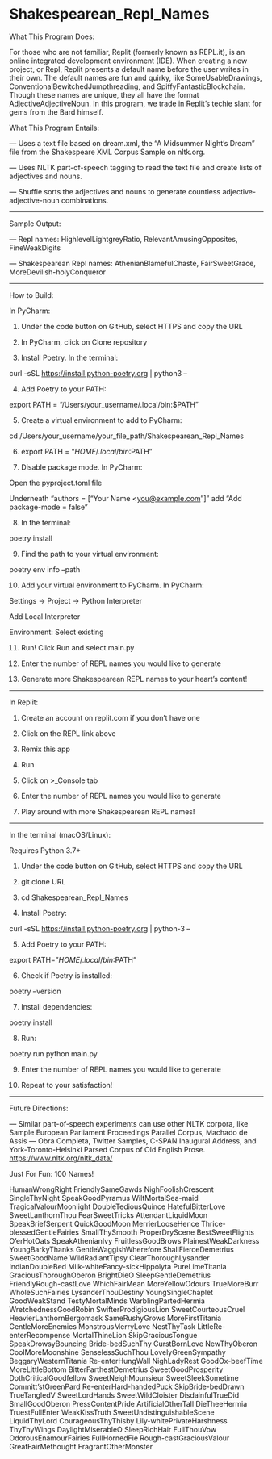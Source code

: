 # Shakespearean_Repl_Names

What This Program Does:

For those who are not familiar, Replit (formerly known as REPL.it), is an online integrated development environment (IDE). When creating a new project, or Repl, Replit presents a default name before the user writes in their own. The default names are fun and quirky, like SomeUsableDrawings, ConventionalBewitchedJumpthreading, and SpiffyFantasticBlockchain. Though these names are unique, they all have the format AdjectiveAdjectiveNoun. In this program, we trade in Replit’s techie slant for gems from the Bard himself.

What This Program Entails:

— Uses a text file based on dream.xml, the “A Midsummer Night’s Dream” file from the Shakespeare XML Corpus Sample on nltk.org.

— Uses NLTK part-of-speech tagging to read the text file and create lists of adjectives and nouns.

— Shuffle sorts the adjectives and nouns to generate countless adjective-adjective-noun combinations.

________________________________________

Sample Output:

— Repl names: HighlevelLightgreyRatio, RelevantAmusingOpposites, FineWeakDigits

— Shakespearean Repl names: AthenianBlamefulChaste, FairSweetGrace, MoreDevilish-holyConqueror
________________________________________ 

How to Build:

In PyCharm:

1) Under the code button on GitHub, select HTTPS and copy the URL

2) In PyCharm, click on Clone repository

3) Install Poetry. In the terminal:

curl -sSL https://install.python-poetry.org | python3 –

4) Add Poetry to your PATH:

export PATH = “/Users/your_username/.local/bin:$PATH”

5) Create a virtual environment to add to PyCharm:

cd /Users/your_username/your_file_path/Shakespearean_Repl_Names

6) export PATH = “$HOME/.local/bin:$PATH”

7) Disable package mode. In PyCharm:

Open the pyproject.toml file

Underneath “authors = [“Your Name <you@example.com”]” add “Add package-mode = false”

8) In the terminal:

poetry install

9) Find the path to your virtual environment:

poetry env info –path

10) Add your virtual environment to PyCharm. In PyCharm:

Settings -> Project -> Python Interpreter

Add Local Interpreter

Environment: Select existing

11) Run! Click Run and select main.py

12) Enter the number of REPL names you would like to generate

13) Generate more Shakespearean REPL names to your heart’s content!

_________________________________________

In Replit:

1) Create an account on replit.com if you don’t have one

2) Click on the REPL link above

3) Remix this app

4) Run

5) Click on >_Console tab

6) Enter the number of REPL names you would like to generate

7) Play around with more Shakespearean REPL names!

_________________________________________

In the terminal (macOS/Linux):

Requires Python 3.7+

1) Under the code button on GitHub, select HTTPS and copy the URL

2) git clone URL

3) cd Shakespearean_Repl_Names

4) Install Poetry:

curl -sSL https://install.python-poetry.org | python-3 –

5) Add Poetry to your PATH:

export PATH=”$HOME/.local/bin:$PATH”

6) Check if Poetry is installed:

poetry –version

7) Install dependencies:

poetry install

8) Run:

poetry run python main.py

9) Enter the number of REPL names you would like to generate

10) Repeat to your satisfaction!

_________________________________________

Future Directions:

— Similar part-of-speech experiments can use other NLTK corpora, like Sample European Parliament Proceedings Parallel Corpus, Machado de Assis — Obra Completa, Twitter Samples, C-SPAN Inaugural Address, and York-Toronto-Helsinki Parsed Corpus of Old English Prose. https://www.nltk.org/nltk_data/

Just For Fun: 100 Names!

HumanWrongRight
FriendlySameGawds
NighFoolishCrescent
SingleThyNight
SpeakGoodPyramus
WiltMortalSea-maid
TragicalValourMoonlight
DoubleTediousQuince
HatefulBitterLove
SweetLanthornThou
FearSweetTricks
AttendantLiquidMoon
SpeakBriefSerpent
QuickGoodMoon
MerrierLooseHence
Thrice-blessedGentleFairies
SmallThySmooth
ProperDryScene
BestSweetFlights
O’erHotOats
SpeakAthenianIvy
FruitlessGoodBrows
PlainestWeakDarkness
YoungBarkyThanks
GentleWaggishWherefore
ShallFierceDemetrius
SweetGoodName
WildRadiantTipsy
ClearThoroughLysander
IndianDoubleBed
Milk-whiteFancy-sickHippolyta
PureLimeTitania
GraciousThoroughOberon
BrightDieO
SleepGentleDemetrius
FriendlyRough-castLove
WhichFairMean
MoreYellowOdours
TrueMoreBurr
WholeSuchFairies
LysanderThouDestiny
YoungSingleChaplet
GoodWeakStand
TestyMortalMinds
WarblingPartedHermia
WretchednessGoodRobin
SwifterProdigiousLion
SweetCourteousCruel
HeavierLanthornBergomask
SameRushyGrows
MoreFirstTitania
GentleMoreEnemies
MonstrousMerryLove
NestThyTask
LittleRe-enterRecompense
MortalThineLion
SkipGraciousTongue
SpeakDrowsyBouncing
Bride-bedSuchThy
CurstBornLove
NewThyOberon
CoolMoreMoonshine
SenselessSuchThou
LovelyGreenSympathy
BeggaryWesternTitania
Re-enterHungWall
NighLadyRest
GoodOx-beefTime
MoreLittleBottom
BitterFarthestDemetrius
SweetGoodProsperity
DothCriticalGoodfellow
SweetNeighMounsieur
SweetSleekSometime
Committ’stGreenPard
Re-enterHard-handedPuck
SkipBride-bedDrawn
TrueTangledV
SweetLordHands
SweetWildCloister
DisdainfulTrueDid
SmallGoodOberon
PressContentPride
ArtificialOtherTall
DieTheeHermia
TruestFullEnter
WeakKissTruth
SweetUndistinguishableScene
LiquidThyLord
CourageousThyThisby
Lily-whitePrivateHarshness
ThyThyWings
DaylightMiserableO
SleepRichHair
FullThouVow
OdorousEnamourFairies
FullHornedFie
Rough-castGraciousValour
GreatFairMethought
FragrantOtherMonster

